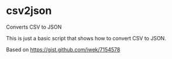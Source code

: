 # csv2json
Converts CSV to JSON

This is just a basic script that shows how to convert CSV to JSON.

Based on https://gist.github.com/iwek/7154578
